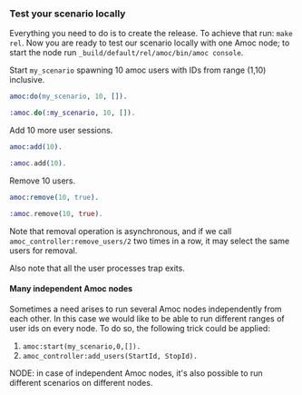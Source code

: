 ### Test your scenario locally

Everything you need to do is to create the release. To achieve that run:
`make rel`. Now you are ready to test our scenario locally with one Amoc node;
to start the node run `_build/default/rel/amoc/bin/amoc console`.

Start `my_scenario` spawning 10 amoc users with IDs from range (1,10) inclusive.
```erlang
amoc:do(my_scenario, 10, []).
```
```elixir
:amoc.do(:my_scenario, 10, []).
```

Add 10 more user sessions.
```erlang
amoc:add(10).
```
```elixir
:amoc.add(10).
```

Remove 10 users.
```erlang
amoc:remove(10, true).
```
```elixir
:amoc.remove(10, true).
```

Note that removal operation is asynchronous, and if we call `amoc_controller:remove_users/2` two times in a row, it may select the same users for removal.

Also note that all the user processes trap exits.

#### Many independent Amoc nodes

Sometimes a need arises to run several Amoc nodes independently from each other.
In this case we would like to be able to run different ranges of user ids on every node.
To do so, the following trick could be applied:

1. `amoc:start(my_scenario,0,[]).`
2. `amoc_controller:add_users(StartId, StopId).`

NODE: in case of independent Amoc nodes, it's also possible to run different scenarios on different nodes.
